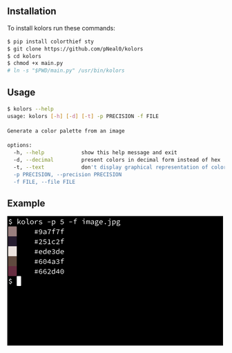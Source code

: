 
## Installation

To install kolors run these commands:

```bash
$ pip install colorthief sty
$ git clone https://github.com/pNeal0/kolors
$ cd kolors
$ chmod +x main.py
# ln -s "$PWD/main.py" /usr/bin/kolors
```

## Usage

```bash
$ kolors --help
usage: kolors [-h] [-d] [-t] -p PRECISION -f FILE

Generate a color palette from an image

options:
  -h, --help            show this help message and exit
  -d, --decimal         present colors in decimal form instead of hex
  -t, --text            don't display graphical representation of colors
  -p PRECISION, --precision PRECISION
  -f FILE, --file FILE
```

## Example
![usage-example-image](./usage.jpg)
